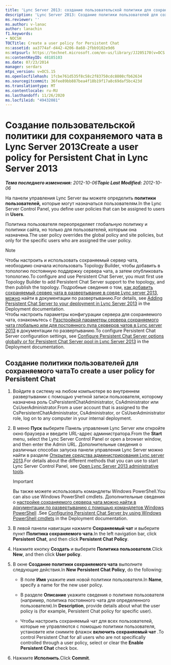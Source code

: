 ```yaml
---
title: 'Lync Server 2013: создание пользовательской политики для сохраняемого чата'
description: 'Lync Server 2013: Создание политики пользователей для сохраняемого чата.'
ms.reviewer: ''
ms.author: v-lanac
author: lanachin
f1.keywords:
- NOCSH
TOCTitle: Create a user policy for Persistent Chat
ms:assetid: aa3774af-d442-4206-8a68-2fbb9102e9d6
ms:mtpsurl: https://technet.microsoft.com/en-us/library/JJ205170(v=OCS.15)
ms:contentKeyID: 48185103
ms.date: 07/23/2014
manager: serdars
mtps_version: v=OCS.15
ms.openlocfilehash: 1fcbe761d535f8c58c2f83750cdc8808cfb62634
ms.sourcegitcommit: 36fee89bb887bea4f18b19f17a8c69daf5bc423d
ms.translationtype: MT
ms.contentlocale: ru-RU
ms.lasthandoff: 11/26/2020
ms.locfileid: "49432081"
---
```

# <a name="create-a-user-policy-for-persistent-chat-in-lync-server-2013"></a><span data-ttu-id="2f1a4-103">Создание пользовательской политики для сохраняемого чата в Lync Server 2013</span><span class="sxs-lookup"><span data-stu-id="2f1a4-103">Create a user policy for Persistent Chat in Lync Server 2013</span></span>

<div data-xmlns="http://www.w3.org/1999/xhtml">

<div class="topic" data-xmlns="http://www.w3.org/1999/xhtml" data-msxsl="urn:schemas-microsoft-com:xslt" data-cs="https://msdn.microsoft.com/">

<div data-asp="https://msdn2.microsoft.com/asp">



</div>

<div id="mainSection">

<div id="mainBody"><span data-ttu-id="2f1a4-104">

<span> </span></span><span class="sxs-lookup"><span data-stu-id="2f1a4-104">

<span> </span></span></span>

<span data-ttu-id="2f1a4-105">_**Тема последнего изменения:** 2012-10-06_</span><span class="sxs-lookup"><span data-stu-id="2f1a4-105">_**Topic Last Modified:** 2012-10-06_</span></span>

<span data-ttu-id="2f1a4-106">На панели управления Lync Server вы можете определить **политики пользователей,** которые могут назначаться пользователям.</span><span class="sxs-lookup"><span data-stu-id="2f1a4-106">In the Lync Server Control Panel, you define user policies that can be assigned to users in **Users**.</span></span>

<span data-ttu-id="2f1a4-107">Политика пользователя переопределяет глобальную политику и политики сайта, но только для пользователей, которым она назначена.</span><span class="sxs-lookup"><span data-stu-id="2f1a4-107">The user policy overrides the global policy and site policies, but only for the specific users who are assigned the user policy.</span></span>

<div>


> [!NOTE]  
> <span data-ttu-id="2f1a4-108">Чтобы настроить и использовать сохраняемый сервер чата, необходимо сначала использовать Topology Builder, чтобы добавить в топологию постоянную поддержку сервера чата, а затем опубликовать топологию.</span><span class="sxs-lookup"><span data-stu-id="2f1a4-108">To configure and use Persistent Chat Server, you must first use Topology Builder to add Persistent Chat Server support to the topology, and then publish the topology.</span></span> <span data-ttu-id="2f1a4-109">Подробные сведения о том, <A href="lync-server-2013-adding-persistent-chat-server-to-your-deployment.md">как добавить сохраняемый сервер чата в развертывание в среде Lync server 2013, можно</A> найти в документации по развертыванию.</span><span class="sxs-lookup"><span data-stu-id="2f1a4-109">For details, see <A href="lync-server-2013-adding-persistent-chat-server-to-your-deployment.md">Adding Persistent Chat Server to your deployment in Lync Server 2013</A> in the Deployment documentation.</span></span><BR><span data-ttu-id="2f1a4-110">Чтобы настроить параметры конфигурации сервера для сохраняемого чата, ознакомьтесь с <A href="lync-server-2013-configure-persistent-chat-server-options-globally-or-for-persistent-chat-server-pool.md">Разстройкой параметры сервера сохраняемого чата глобально или для постоянного пула серверов чатов в Lync server 2013</A> в документации по развертыванию.</span><span class="sxs-lookup"><span data-stu-id="2f1a4-110">To configure Persistent Chat Server configuration settings, see <A href="lync-server-2013-configure-persistent-chat-server-options-globally-or-for-persistent-chat-server-pool.md">Configure Persistent Chat Server options globally or for Persistent Chat Server pool in Lync Server 2013</A> in the Deployment documentation.</span></span>



</div>

<div>

## <a name="to-create-a-user-policy-for-persistent-chat"></a><span data-ttu-id="2f1a4-111">Создание политики пользователей для сохраняемого чата</span><span class="sxs-lookup"><span data-stu-id="2f1a4-111">To create a user policy for Persistent Chat</span></span>

1.  <span data-ttu-id="2f1a4-112">Войдите в систему на любом компьютере во внутреннем развертывании с помощью учетной записи пользователя, которому назначена роль CsPersistentChatAdministrator, CsAdministrator или CsUserAdministrator.</span><span class="sxs-lookup"><span data-stu-id="2f1a4-112">From a user account that is assigned to the CsPersistentChatAdministrator, CsAdministrator, or CsUserAdministrator role, log on to any computer in your internal deployment.</span></span>

2.  <span data-ttu-id="2f1a4-113">В меню **Пуск** выберите Панель управления Lync Server или откройте окно браузера и введите URL-адрес администратора.</span><span class="sxs-lookup"><span data-stu-id="2f1a4-113">From the **Start** menu, select the Lync Server Control Panel or open a browser window, and then enter the Admin URL.</span></span> <span data-ttu-id="2f1a4-114">Дополнительные сведения о различных способах запуска панели управления Lync Server можно найти в разделе [Открытие средства администрирования Lync server 2013](lync-server-2013-open-lync-server-administrative-tools.md).</span><span class="sxs-lookup"><span data-stu-id="2f1a4-114">For details about the different methods that you can use to start Lync Server Control Panel, see [Open Lync Server 2013 administrative tools](lync-server-2013-open-lync-server-administrative-tools.md).</span></span>
    
    <div>
    

    > [!IMPORTANT]  
    > <span data-ttu-id="2f1a4-115">Вы также можете использовать командлеты Windows PowerShell.</span><span class="sxs-lookup"><span data-stu-id="2f1a4-115">You can also use Windows PowerShell cmdlets.</span></span> <span data-ttu-id="2f1a4-116">Дополнительные сведения о <A href="configuring-persistent-chat-server-by-using-windows-powershell-cmdlets.md">настройке сохраняемого сервера чата можно найти в документации по развертыванию с помощью командлетов Windows PowerShell</A> .</span><span class="sxs-lookup"><span data-stu-id="2f1a4-116">See <A href="configuring-persistent-chat-server-by-using-windows-powershell-cmdlets.md">Configuring Persistent Chat Server by using Windows PowerShell cmdlets</A> in the Deployment documentation.</span></span>

    
    </div>

3.  <span data-ttu-id="2f1a4-117">В левой панели навигации нажмите **Сохраняемый чат** и выберите пункт **Политика сохраняемого чата**.</span><span class="sxs-lookup"><span data-stu-id="2f1a4-117">In the left navigation bar, click **Persistent Chat**, and then click **Persistent Chat Policy**.</span></span>

4.  <span data-ttu-id="2f1a4-118">Нажмите кнопку **Создать** и выберите **Политика пользователя**.</span><span class="sxs-lookup"><span data-stu-id="2f1a4-118">Click **New**, and then click **User policy**.</span></span>

5.  <span data-ttu-id="2f1a4-119">В окне **Создание политики сохраняемого чата** выполните следующие действия.</span><span class="sxs-lookup"><span data-stu-id="2f1a4-119">In **New Persistent Chat Policy**, do the following:</span></span>
    
      - <span data-ttu-id="2f1a4-120">В поле **Имя** укажите имя новой политики пользователя.</span><span class="sxs-lookup"><span data-stu-id="2f1a4-120">In **Name**, specify a name for the new user policy.</span></span>
    
      - <span data-ttu-id="2f1a4-121">В разделе **Описание** укажите сведения о политике пользователя (например, политика постоянного чата для определенного пользователя).</span><span class="sxs-lookup"><span data-stu-id="2f1a4-121">In **Description**, provide details about what the user policy is (for example, Persistent Chat policy for specific user).</span></span>
    
      - <span data-ttu-id="2f1a4-122">Чтобы настроить сохраняемый чат для всех пользователей, которые не управляются с помощью политики пользователя, установите или снимите флажок **включить сохраняемый чат** .</span><span class="sxs-lookup"><span data-stu-id="2f1a4-122">To control Persistent Chat for all users who are not specifically controlled through a user policy, select or clear the **Enable Persistent Chat** check box.</span></span>

6.  <span data-ttu-id="2f1a4-123">Нажмите **Исполнить**.</span><span class="sxs-lookup"><span data-stu-id="2f1a4-123">Click **Commit**.</span></span>

<span data-ttu-id="2f1a4-124"></div>

</div>

<span> </span>

</div>

</div>

</span><span class="sxs-lookup"><span data-stu-id="2f1a4-124"></div>

</div>

<span> </span>

</div>

</div>

</span></span></div>


